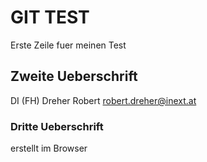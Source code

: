 # GIT TEST
Erste Zeile fuer meinen Test

## Zweite Ueberschrift
DI (FH) Dreher Robert
robert.dreher@inext.at

### Dritte Ueberschrift
erstellt im Browser
